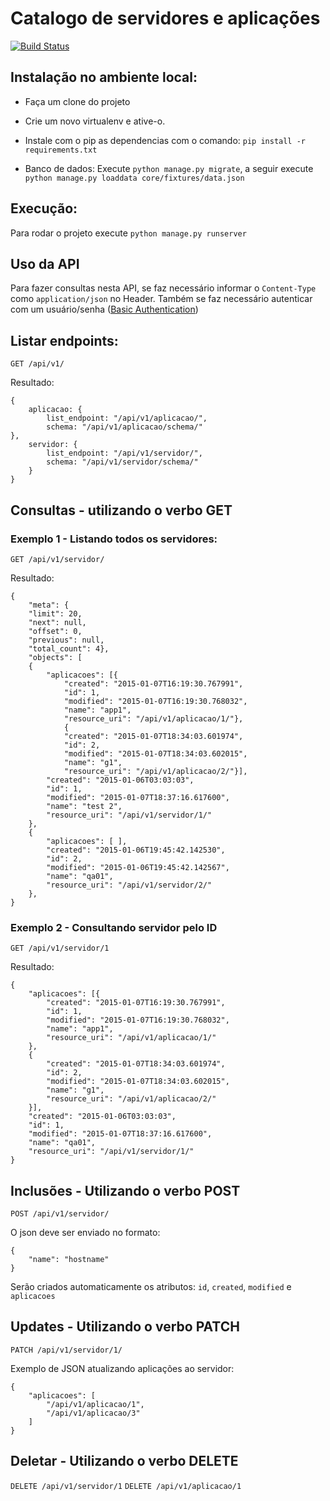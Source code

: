 # Catalogo de servidores e aplicações

[![Build Status](https://travis-ci.org/fmondaini/catalog.svg?branch=master)](https://travis-ci.org/fmondaini/catalog)

## Instalação no ambiente local:
* Faça um clone do projeto
* Crie um novo virtualenv e ative-o.
* Instale com o pip as dependencias com o comando: `pip install -r requirements.txt`

* Banco de dados:
Execute `python manage.py migrate`, a seguir execute `python manage.py loaddata core/fixtures/data.json`


## Execução: 
Para rodar o projeto execute `python manage.py runserver`


## Uso da API
Para fazer consultas nesta API, se faz necessário informar o `Content-Type` como `application/json` no Header. Também se faz necessário autenticar com um usuário/senha ([Basic Authentication](http://en.wikipedia.org/wiki/Basic_access_authentication))

## Listar endpoints:
`GET /api/v1/`

Resultado: 
```
{
    aplicacao: {
        list_endpoint: "/api/v1/aplicacao/",
        schema: "/api/v1/aplicacao/schema/"
},
    servidor: {
        list_endpoint: "/api/v1/servidor/",
        schema: "/api/v1/servidor/schema/"
    }
}
```

## Consultas - utilizando o verbo GET
### Exemplo 1 - Listando todos os servidores:
`GET /api/v1/servidor/`

Resultado:
```
{
    "meta": {
    "limit": 20,
    "next": null,
    "offset": 0,
    "previous": null,
    "total_count": 4},
    "objects": [
    {
        "aplicacoes": [{
            "created": "2015-01-07T16:19:30.767991",
            "id": 1,
            "modified": "2015-01-07T16:19:30.768032",
            "name": "app1",
            "resource_uri": "/api/v1/aplicacao/1/"},
            {
            "created": "2015-01-07T18:34:03.601974",
            "id": 2,
            "modified": "2015-01-07T18:34:03.602015",
            "name": "g1",
            "resource_uri": "/api/v1/aplicacao/2/"}],
        "created": "2015-01-06T03:03:03",
        "id": 1,
        "modified": "2015-01-07T18:37:16.617600",
        "name": "test 2",
        "resource_uri": "/api/v1/servidor/1/"
    },
    {
        "aplicacoes": [ ],
        "created": "2015-01-06T19:45:42.142530",
        "id": 2,
        "modified": "2015-01-06T19:45:42.142567",
        "name": "qa01",
        "resource_uri": "/api/v1/servidor/2/"
    },
}

```

### Exemplo 2 - Consultando servidor pelo ID
`GET /api/v1/servidor/1`

Resultado:
```
{
    "aplicacoes": [{
        "created": "2015-01-07T16:19:30.767991",
        "id": 1,
        "modified": "2015-01-07T16:19:30.768032",
        "name": "app1",
        "resource_uri": "/api/v1/aplicacao/1/"
    },
    {
        "created": "2015-01-07T18:34:03.601974",
        "id": 2,
        "modified": "2015-01-07T18:34:03.602015",
        "name": "g1",
        "resource_uri": "/api/v1/aplicacao/2/"
    }],
    "created": "2015-01-06T03:03:03",
    "id": 1,
    "modified": "2015-01-07T18:37:16.617600",
    "name": "qa01",
    "resource_uri": "/api/v1/servidor/1/"
}
```

## Inclusões - Utilizando o verbo POST
`POST /api/v1/servidor/`

O json deve ser enviado no formato:
```
{
    "name": "hostname"
}
```
Serão criados automaticamente os atributos: `id`, `created`, `modified` e `aplicacoes`


## Updates - Utilizando o verbo PATCH
`PATCH /api/v1/servidor/1/`

Exemplo de JSON atualizando aplicações ao servidor:
```
{
    "aplicacoes": [
        "/api/v1/aplicacao/1",
        "/api/v1/aplicacao/3"
    ]
}
```

## Deletar - Utilizando o verbo DELETE
`DELETE /api/v1/servidor/1`
`DELETE /api/v1/aplicacao/1`